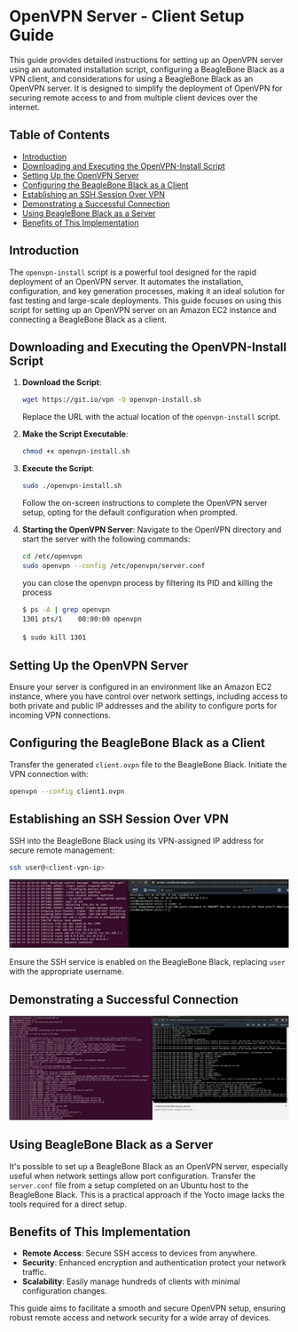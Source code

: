 
# OpenVPN Server - Client Setup Guide

This guide provides detailed instructions for setting up an OpenVPN server using an automated installation script, configuring a BeagleBone Black as a VPN client, and considerations for using a BeagleBone Black as an OpenVPN server. It is designed to simplify the deployment of OpenVPN for securing remote access to and from multiple client devices over the internet.

## Table of Contents

- [Introduction](#introduction)
- [Downloading and Executing the OpenVPN-Install Script](#downloading-and-executing-the-openvpn-install-script)
- [Setting Up the OpenVPN Server](#setting-up-the-openvpn-server)
- [Configuring the BeagleBone Black as a Client](#configuring-the-beaglebone-black-as-a-client)
- [Establishing an SSH Session Over VPN](#establishing-an-ssh-session-over-vpn)
- [Demonstrating a Successful Connection](#demonstrating-a-successful-connection)
- [Using BeagleBone Black as a Server](#using-beaglebone-black-as-a-server)
- [Benefits of This Implementation](#benefits-of-this-implementation)

## Introduction

The `openvpn-install` script is a powerful tool designed for the rapid deployment of an OpenVPN server. It automates the installation, configuration, and key generation processes, making it an ideal solution for fast testing and large-scale deployments. This guide focuses on using this script for setting up an OpenVPN server on an Amazon EC2 instance and connecting a BeagleBone Black as a client.

## Downloading and Executing the OpenVPN-Install Script

1. **Download the Script**:
    ```bash
    wget https://git.io/vpn -O openvpn-install.sh

    ```
    Replace the URL with the actual location of the `openvpn-install` script.

2. **Make the Script Executable**:
    ```bash
    chmod +x openvpn-install.sh
    ```

3. **Execute the Script**:
    ```bash
    sudo ./openvpn-install.sh
    ```
    Follow the on-screen instructions to complete the OpenVPN server setup, opting for the default configuration when prompted.

4. **Starting the OpenVPN Server**:
    Navigate to the OpenVPN directory and start the server with the following commands:

    ```bash
    cd /etc/openvpn
    sudo openvpn --config /etc/openvpn/server.conf
    ```
    you can close the openvpn process by filtering its PID and killing the process
    
    ```bash
    $ ps -A | grep openvpn
   1301 pts/1    00:00:00 openvpn

    $ sudo kill 1301
    ```


## Setting Up the OpenVPN Server

Ensure your server is configured in an environment like an Amazon EC2 instance, where you have control over network settings, including access to both private and public IP addresses and the ability to configure ports for incoming VPN connections.

## Configuring the BeagleBone Black as a Client

Transfer the generated `client.ovpn` file to the BeagleBone Black. Initiate the VPN connection with:

```bash
openvpn --config client1.ovpn
```



## Establishing an SSH Session Over VPN

SSH into the BeagleBone Black using its VPN-assigned IP address for secure remote management:

```bash
ssh user@<client-vpn-ip>
```
![alt text](img/remote-ssh-access.png)

Ensure the SSH service is enabled on the BeagleBone Black, replacing `user` with the appropriate username.

## Demonstrating a Successful Connection

![alt text](img/sever-client-conn.png)


## Using BeagleBone Black as a Server

It's possible to set up a BeagleBone Black as an OpenVPN server, especially useful when network settings allow port configuration. Transfer the `server.conf` file from a setup completed on an Ubuntu host to the BeagleBone Black. This is a practical approach if the Yocto image lacks the tools required for a direct setup.

## Benefits of This Implementation

- **Remote Access**: Secure SSH access to devices from anywhere.
- **Security**: Enhanced encryption and authentication protect your network traffic.
- **Scalability**: Easily manage hundreds of clients with minimal configuration changes.

This guide aims to facilitate a smooth and secure OpenVPN setup, ensuring robust remote access and network security for a wide array of devices.

